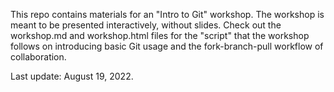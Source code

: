 This repo contains materials for an "Intro to Git" workshop. The workshop is meant to be presented interactively, without slides. Check out the workshop.md and workshop.html files for the "script" that the workshop follows on introducing basic Git usage and the fork-branch-pull workflow of collaboration. 

Last update: August 19, 2022. 
